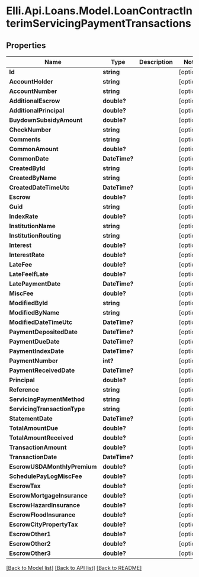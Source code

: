 # Elli.Api.Loans.Model.LoanContractInterimServicingPaymentTransactions
## Properties

Name | Type | Description | Notes
------------ | ------------- | ------------- | -------------
**Id** | **string** |  | [optional] 
**AccountHolder** | **string** |  | [optional] 
**AccountNumber** | **string** |  | [optional] 
**AdditionalEscrow** | **double?** |  | [optional] 
**AdditionalPrincipal** | **double?** |  | [optional] 
**BuydownSubsidyAmount** | **double?** |  | [optional] 
**CheckNumber** | **string** |  | [optional] 
**Comments** | **string** |  | [optional] 
**CommonAmount** | **double?** |  | [optional] 
**CommonDate** | **DateTime?** |  | [optional] 
**CreatedById** | **string** |  | [optional] 
**CreatedByName** | **string** |  | [optional] 
**CreatedDateTimeUtc** | **DateTime?** |  | [optional] 
**Escrow** | **double?** |  | [optional] 
**Guid** | **string** |  | [optional] 
**IndexRate** | **double?** |  | [optional] 
**InstitutionName** | **string** |  | [optional] 
**InstitutionRouting** | **string** |  | [optional] 
**Interest** | **double?** |  | [optional] 
**InterestRate** | **double?** |  | [optional] 
**LateFee** | **double?** |  | [optional] 
**LateFeeIfLate** | **double?** |  | [optional] 
**LatePaymentDate** | **DateTime?** |  | [optional] 
**MiscFee** | **double?** |  | [optional] 
**ModifiedById** | **string** |  | [optional] 
**ModifiedByName** | **string** |  | [optional] 
**ModifiedDateTimeUtc** | **DateTime?** |  | [optional] 
**PaymentDepositedDate** | **DateTime?** |  | [optional] 
**PaymentDueDate** | **DateTime?** |  | [optional] 
**PaymentIndexDate** | **DateTime?** |  | [optional] 
**PaymentNumber** | **int?** |  | [optional] 
**PaymentReceivedDate** | **DateTime?** |  | [optional] 
**Principal** | **double?** |  | [optional] 
**Reference** | **string** |  | [optional] 
**ServicingPaymentMethod** | **string** |  | [optional] 
**ServicingTransactionType** | **string** |  | [optional] 
**StatementDate** | **DateTime?** |  | [optional] 
**TotalAmountDue** | **double?** |  | [optional] 
**TotalAmountReceived** | **double?** |  | [optional] 
**TransactionAmount** | **double?** |  | [optional] 
**TransactionDate** | **DateTime?** |  | [optional] 
**EscrowUSDAMonthlyPremium** | **double?** |  | [optional] 
**SchedulePayLogMiscFee** | **double?** |  | [optional] 
**EscrowTax** | **double?** |  | [optional] 
**EscrowMortgageInsurance** | **double?** |  | [optional] 
**EscrowHazardInsurance** | **double?** |  | [optional] 
**EscrowFloodInsurance** | **double?** |  | [optional] 
**EscrowCityPropertyTax** | **double?** |  | [optional] 
**EscrowOther1** | **double?** |  | [optional] 
**EscrowOther2** | **double?** |  | [optional] 
**EscrowOther3** | **double?** |  | [optional] 

[[Back to Model list]](../README.md#documentation-for-models) [[Back to API list]](../README.md#documentation-for-api-endpoints) [[Back to README]](../README.md)

